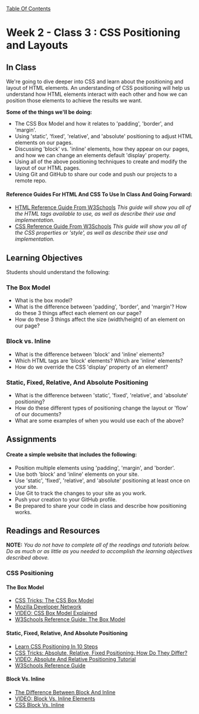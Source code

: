 [Table Of Contents](readme.md)

# Week 2 - Class 3 : CSS Positioning and Layouts

## In Class

We're going to dive deeper into CSS and learn about the positioning and layout of HTML elements. An understanding of CSS positioning will help us understand how HTML elements interact with each other and how we can position those elements to achieve the results we want.

**Some of the things we'll be doing:**

- The CSS Box Model and how it relates to 'padding', 'border', and 'margin'.
- Using 'static', 'fixed', 'relative', and 'absolute' positioning to adjust HTML elements on our pages.
- Discussing 'block' vs. 'inline' elements, how they appear on our pages, and how we can change an elements default 'display' property.
- Using all of the above positioning techniques to create and modify the layout of our HTML pages.
- Using Git and GitHub to share our code and push our projects to a remote repo.
 
#### Reference Guides For HTML And CSS To Use In Class And Going Forward:

- [HTML Reference Guide From W3Schools](http://www.w3schools.com/tags/) *This guide will show you all of the HTML tags available to use, as well as describe their use and implementation.*
- [CSS Reference Guide From W3Schools](http://www.w3schools.com/cssref/default.asp) *This guide will show you all of the CSS properties or 'style', as well as describe their use and implementation.*

## Learning Objectives

Students should understand the following:

### The Box Model

- What is the box model?
- What is the difference between 'padding', 'border', and 'margin'? How do these 3 things affect each element on our page?
- How do these 3 things affect the size (width/height) of an element on our page?

### Block vs. Inline

- What is the difference between 'block' and 'inline' elements?
- Which HTML tags are 'block' elements? Which are 'inline' elements?
- How do we override the CSS 'display' property of an element?

### Static, Fixed, Relative, And Absolute Positioning

- What is the difference between 'static', 'fixed', 'relative', and 'absolute' positioning?
- How do these different types of positioning change the layout or 'flow' of our documents?
- What are some examples of when you would use each of the above?

## Assignments

#### Create a simple website that includes the following:

- Position multiple elements using 'padding', 'margin', and 'border'.
- Use both 'block' and 'inline' elements on your site.
- Use 'static', 'fixed', 'relative', and 'absolute' positioning at least once on your site. 
- Use Git to track the changes to your site as you work.
- Push your creation to your GitHub profile.
- Be prepared to share your code in class and describe how positioning works.

## Readings and Resources

**NOTE:** *You do not have to complete all of the readings and tutorials below. Do as much or as little as you needed to accomplish the learning objectives described above.* 

### CSS Positioning

#### The Box Model

- [CSS Tricks: The CSS Box Model](http://css-tricks.com/the-css-box-model/)
- [Mozilla Developer Network](https://developer.mozilla.org/en-US/docs/Web/CSS/box_model)
- [VIDEO: CSS Box Model Explained](https://www.youtube.com/watch?v=NR4arpSA2jI)
- [W3Schools Reference Guide: The Box Model](http://www.w3schools.com/css/css_boxmodel.asp)

#### Static, Fixed, Relative, And Absolute Positioning

- [Learn CSS Positioning In 10 Steps](http://www.barelyfitz.com/screencast/html-training/css/positioning/)
- [CSS Tricks: Absolute, Relative, Fixed Positioning: How Do They Differ?](http://css-tricks.com/absolute-relative-fixed-positioining-how-do-they-differ/)
- [VIDEO: Absolute And Relative Positioning Tutorial](https://www.youtube.com/watch?v=aFtByxWjfLY)
- [W3Schools Reference Guide](http://www.w3schools.com/css/css_positioning.asp)

#### Block Vs. Inline

- [The Difference Between Block And Inline](http://www.impressivewebs.com/difference-block-inline-css/)
- [VIDEO: Block Vs. Inline Elements](https://www.youtube.com/watch?v=XwF-14Z4Q5M)
- [CSS Block Vs. Inline](http://webdesignfromscratch.com/html-css/css-block-and-inline/)